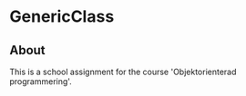 # GenericClass

## About
This is a school assignment for the course 'Objektorienterad programmering'. 
